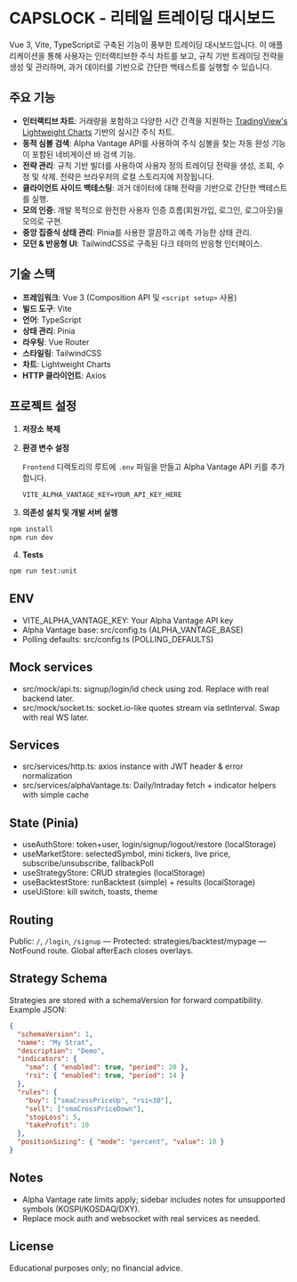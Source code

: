 # CAPSLOCK - 리테일 트레이딩 대시보드

Vue 3, Vite, TypeScript로 구축된 기능이 풍부한 트레이딩 대시보드입니다. 이 애플리케이션을 통해 사용자는 인터랙티브한 주식 차트를 보고, 규칙 기반 트레이딩 전략을 생성 및 관리하며, 과거 데이터를 기반으로 간단한 백테스트를 실행할 수 있습니다.

## 주요 기능

- **인터랙티브 차트**: 거래량을 포함하고 다양한 시간 간격을 지원하는 [TradingView's Lightweight Charts](https://www.tradingview.com/lightweight-charts/) 기반의 실시간 주식 차트.
- **동적 심볼 검색**: Alpha Vantage API를 사용하여 주식 심볼을 찾는 자동 완성 기능이 포함된 네비게이션 바 검색 기능.
- **전략 관리**: 규칙 기반 빌더를 사용하여 사용자 정의 트레이딩 전략을 생성, 조회, 수정 및 삭제. 전략은 브라우저의 로컬 스토리지에 저장됩니다.
- **클라이언트 사이드 백테스팅**: 과거 데이터에 대해 전략을 기반으로 간단한 백테스트를 실행.
- **모의 인증**: 개발 목적으로 완전한 사용자 인증 흐름(회원가입, 로그인, 로그아웃)을 모의로 구현.
- **중앙 집중식 상태 관리**: Pinia를 사용한 깔끔하고 예측 가능한 상태 관리.
- **모던 & 반응형 UI**: TailwindCSS로 구축된 다크 테마의 반응형 인터페이스.

## 기술 스택

- **프레임워크**: Vue 3 (Composition API 및 `<script setup>` 사용)
- **빌드 도구**: Vite
- **언어**: TypeScript
- **상태 관리**: Pinia
- **라우팅**: Vue Router
- **스타일링**: TailwindCSS
- **차트**: Lightweight Charts
- **HTTP 클라이언트**: Axios

## 프로젝트 설정

1.  **저장소 복제**

2.  **환경 변수 설정**

    `Frontend` 디렉토리의 루트에 `.env` 파일을 만들고 Alpha Vantage API 키를 추가합니다.

    ```
    VITE_ALPHA_VANTAGE_KEY=YOUR_API_KEY_HERE
    ```

3.  **의존성 설치 및 개발 서버 실행**

```bash
npm install
npm run dev
```

4. **Tests**

```bash
npm run test:unit
```

## ENV

- VITE_ALPHA_VANTAGE_KEY: Your Alpha Vantage API key
- Alpha Vantage base: src/config.ts (ALPHA_VANTAGE_BASE)
- Polling defaults: src/config.ts (POLLING_DEFAULTS)

## Mock services

- src/mock/api.ts: signup/login/id check using zod. Replace with real backend later.
- src/mock/socket.ts: socket.io-like quotes stream via setInterval. Swap with real WS later.

## Services

- src/services/http.ts: axios instance with JWT header & error normalization
- src/services/alphaVantage.ts: Daily/Intraday fetch + indicator helpers with simple cache

## State (Pinia)

- useAuthStore: token+user, login/signup/logout/restore (localStorage)
- useMarketStore: selectedSymbol, mini tickers, live price, subscribe/unsubscribe, fallbackPoll
- useStrategyStore: CRUD strategies (localStorage)
- useBacktestStore: runBacktest (simple) + results (localStorage)
- useUiStore: kill switch, toasts, theme

## Routing

Public: `/`, `/login`, `/signup` — Protected: strategies/backtest/mypage — NotFound route. Global afterEach closes overlays.

## Strategy Schema

Strategies are stored with a schemaVersion for forward compatibility. Example JSON:

```json
{
  "schemaVersion": 1,
  "name": "My Strat",
  "description": "Demo",
  "indicators": {
    "sma": { "enabled": true, "period": 20 },
    "rsi": { "enabled": true, "period": 14 }
  },
  "rules": {
    "buy": ["smaCrossPriceUp", "rsi<30"],
    "sell": ["smaCrossPriceDown"],
    "stopLoss": 5,
    "takeProfit": 10
  },
  "positionSizing": { "mode": "percent", "value": 10 }
}
```

## Notes

- Alpha Vantage rate limits apply; sidebar includes notes for unsupported symbols (KOSPI/KOSDAQ/DXY).
- Replace mock auth and websocket with real services as needed.

## License

Educational purposes only; no financial advice.
